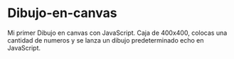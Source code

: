 # Dibujo-en-canvas
Mi primer Dibujo en canvas con JavaScript.
Caja de 400x400, colocas una cantidad de numeros y se lanza un dibujo predeterminado echo en JavaScript.

